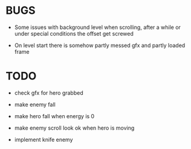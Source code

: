 BUGS
====

* Some issues with background level when scrolling, after a while or under special
conditions the offset get screwed

* On level start there is somehow partly messed gfx and partly loaded frame

TODO
====

* check gfx for hero grabbed

* make enemy fall
* make hero fall when energy is 0
* make enemy scroll look ok when hero is moving

* implement knife enemy